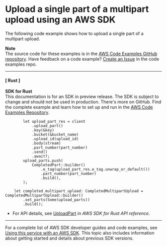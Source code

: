 # Upload a single part of a multipart upload using an AWS SDK<a name="example_s3_UploadPart_section"></a>

The following code example shows how to upload a single part of a multipart upload\.

**Note**  
The source code for these examples is in the [AWS Code Examples GitHub repository](https://github.com/awsdocs/aws-doc-sdk-examples)\. Have feedback on a code example? [Create an Issue](https://github.com/awsdocs/aws-doc-sdk-examples/issues/new/choose) in the code examples repo\. 

------
#### [ Rust ]

**SDK for Rust**  
This documentation is for an SDK in preview release\. The SDK is subject to change and should not be used in production\.
 There's more on GitHub\. Find the complete example and learn how to set up and run in the [AWS Code Examples Repository](https://github.com/awsdocs/aws-doc-sdk-examples/tree/main/rust_dev_preview/s3#code-examples)\. 
  

```
        let upload_part_res = client
            .upload_part()
            .key(&key)
            .bucket(&bucket_name)
            .upload_id(upload_id)
            .body(stream)
            .part_number(part_number)
            .send()
            .await?;
        upload_parts.push(
            CompletedPart::builder()
                .e_tag(upload_part_res.e_tag.unwrap_or_default())
                .part_number(part_number)
                .build(),
        );

    let completed_multipart_upload: CompletedMultipartUpload = CompletedMultipartUpload::builder()
        .set_parts(Some(upload_parts))
        .build();
```
+  For API details, see [UploadPart](https://docs.rs/releases/search?query=aws-sdk) in *AWS SDK for Rust API reference*\. 

------

For a complete list of AWS SDK developer guides and code examples, see [Using this service with an AWS SDK](UsingAWSSDK.md#sdk-general-information-section)\. This topic also includes information about getting started and details about previous SDK versions\.